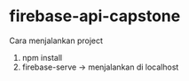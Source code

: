 # firebase-api-capstone

Cara menjalankan project

1. npm install
2. firebase-serve -> menjalankan di localhost
